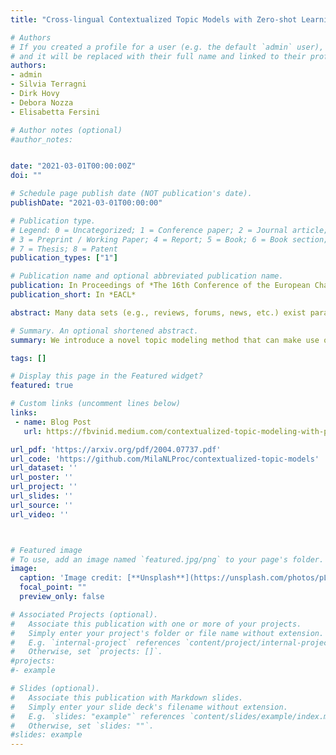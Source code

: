 ```yaml
---
title: "Cross-lingual Contextualized Topic Models with Zero-shot Learning"

# Authors
# If you created a profile for a user (e.g. the default `admin` user), write the username (folder name) here
# and it will be replaced with their full name and linked to their profile.
authors:
- admin
- Silvia Terragni
- Dirk Hovy
- Debora Nozza
- Elisabetta Fersini

# Author notes (optional)
#author_notes:


date: "2021-03-01T00:00:00Z"
doi: ""

# Schedule page publish date (NOT publication's date).
publishDate: "2021-03-01T00:00:00"

# Publication type.
# Legend: 0 = Uncategorized; 1 = Conference paper; 2 = Journal article;
# 3 = Preprint / Working Paper; 4 = Report; 5 = Book; 6 = Book section;
# 7 = Thesis; 8 = Patent
publication_types: ["1"]

# Publication name and optional abbreviated publication name.
publication: In Proceedings of *The 16th Conference of the European Chapter of the Association for Computational Linguistics*
publication_short: In *EACL*

abstract: Many data sets (e.g., reviews, forums, news, etc.) exist parallelly in multiple languages. They all cover the same content, but the linguistic differences make it impossible to use traditional, bag-of-word-based topic models. Models have to be either single-language or suffer from a huge, but extremely sparse vocabulary. Both issues can be addressed by transfer learning. In this paper, we introduce a zero-shot cross-lingual topic model. Our model learns topics on one language (here, English), and predicts them for unseen documents in different languages (here, Italian, French, German, and Portuguese). We evaluate the quality of the topic predictions for the same document in different languages. Our results show that the transferred topics are coherent and stable across languages, which suggests exciting future research directions.

# Summary. An optional shortened abstract.
summary: We introduce a novel topic modeling method that can make use of contextulized embeddings (e.g., BERT) to do zero-shot cross-lingual topic modeling.

tags: []

# Display this page in the Featured widget?
featured: true

# Custom links (uncomment lines below)
links:
 - name: Blog Post
   url: https://fbvinid.medium.com/contextualized-topic-modeling-with-python-eacl2021-eacf6dfa576

url_pdf: 'https://arxiv.org/pdf/2004.07737.pdf'
url_code: 'https://github.com/MilaNLProc/contextualized-topic-models'
url_dataset: ''
url_poster: ''
url_project: ''
url_slides: ''
url_source: ''
url_video: ''



# Featured image
# To use, add an image named `featured.jpg/png` to your page's folder.
image:
  caption: 'Image credit: [**Unsplash**](https://unsplash.com/photos/pLCdAaMFLTE)'
  focal_point: ""
  preview_only: false

# Associated Projects (optional).
#   Associate this publication with one or more of your projects.
#   Simply enter your project's folder or file name without extension.
#   E.g. `internal-project` references `content/project/internal-project/index.md`.
#   Otherwise, set `projects: []`.
#projects:
#- example

# Slides (optional).
#   Associate this publication with Markdown slides.
#   Simply enter your slide deck's filename without extension.
#   E.g. `slides: "example"` references `content/slides/example/index.md`.
#   Otherwise, set `slides: ""`.
#slides: example
---
```


<!-- {{% callout note %}}
Click the *Cite* button above to demo the feature to enable visitors to import publication metadata into their reference management software.
{{% /callout %}}

{{% callout note %}}
Create your slides in Markdown - click the *Slides* button to check out the example.
{{% /callout %}}

Supplementary notes can be added here, including [code, math, and images](https://wowchemy.com/docs/writing-markdown-latex/). -->
